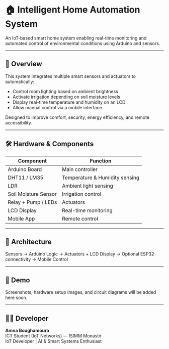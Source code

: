 # 🏠 Intelligent Home Automation System

An IoT-based smart home system enabling real-time monitoring and automated control of environmental conditions using Arduino and sensors.

---

## 🎯 Overview

This system integrates multiple smart sensors and actuators to automatically:
- Control room lighting based on ambient brightness
- Activate irrigation depending on soil moisture levels
- Display real-time temperature and humidity on an LCD
- Allow manual control via a mobile interface

Designed to improve comfort, security, energy efficiency, and remote accessibility.

---

## 🛠️ Hardware & Components

| Component | Function |
|----------|----------|
| Arduino Board | Main controller |
| DHT11 / LM35 | Temperature & Humidity sensing |
| LDR | Ambient light sensing |
| Soil Moisture Sensor | Irrigation control |
| Relay + Pump / LEDs | Actuators |
| LCD Display | Real-time monitoring |
| Mobile App | Remote control |

---

## 🧩 Architecture

Sensors → Arduino Logic → Actuators + LCD Display → Optional ESP32 connectivity → Mobile Control

---


## 📸 Demo

Screenshots, hardware setup images, and circuit diagrams will be added here soon.


---

## 👩‍💻 Developer

**Amna Boughamoura**  
ICT Student (IoT Networks) — ISIMM Monastir  
IoT Developer | AI & Smart Systems Enthusiast


